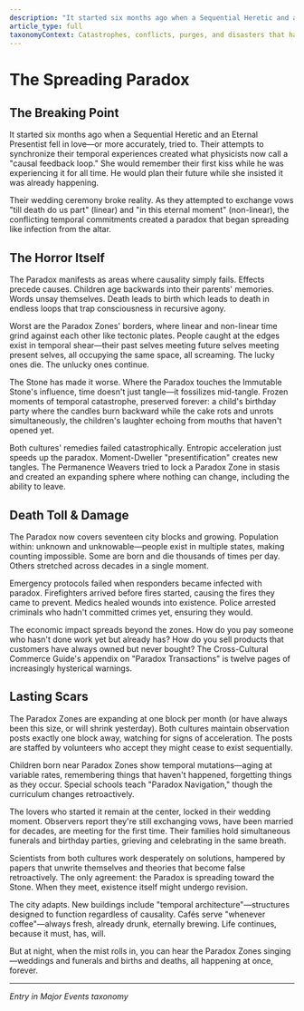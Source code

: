 ```yaml
---
description: "It started six months ago when a Sequential Heretic and an Eternal Presentist fell in love—or more accurately, tried to. Their attempts to synchronize their temporal experiences created what physicists now call a \"causal feedback loop.\" She would remember their first kiss while he was experiencing it for all time. He would plan their future while she insisted it was already happening."
article_type: full
taxonomyContext: Catastrophes, conflicts, purges, and disasters that have shaped both cultures - where philosophy turns violent and reality itself breaks down
---
```


# The Spreading Paradox

## The Breaking Point

It started six months ago when a Sequential Heretic and an Eternal Presentist fell in love—or more accurately, tried to. Their attempts to synchronize their temporal experiences created what physicists now call a "causal feedback loop." She would remember their first kiss while he was experiencing it for all time. He would plan their future while she insisted it was already happening.

Their wedding ceremony broke reality. As they attempted to exchange vows "till death do us part" (linear) and "in this eternal moment" (non-linear), the conflicting temporal commitments created a paradox that began spreading like infection from the altar.

## The Horror Itself

The Paradox manifests as areas where causality simply fails. Effects precede causes. Children age backwards into their parents' memories. Words unsay themselves. Death leads to birth which leads to death in endless loops that trap consciousness in recursive agony.

Worst are the Paradox Zones' borders, where linear and non-linear time grind against each other like tectonic plates. People caught at the edges exist in temporal shear—their past selves meeting future selves meeting present selves, all occupying the same space, all screaming. The lucky ones die. The unlucky ones continue.

The Stone has made it worse. Where the Paradox touches the Immutable Stone's influence, time doesn't just tangle—it fossilizes mid-tangle. Frozen moments of temporal catastrophe, preserved forever: a child's birthday party where the candles burn backward while the cake rots and unrots simultaneously, the children's laughter echoing from mouths that haven't opened yet.

Both cultures' remedies failed catastrophically. Entropic acceleration just speeds up the paradox. Moment-Dweller "presentification" creates new tangles. The Permanence Weavers tried to lock a Paradox Zone in stasis and created an expanding sphere where nothing can change, including the ability to leave.

## Death Toll & Damage

The Paradox now covers seventeen city blocks and growing. Population within: unknown and unknowable—people exist in multiple states, making counting impossible. Some are born and die thousands of times per day. Others stretched across decades in a single moment.

Emergency protocols failed when responders became infected with paradox. Firefighters arrived before fires started, causing the fires they came to prevent. Medics healed wounds into existence. Police arrested criminals who hadn't committed crimes yet, ensuring they would.

The economic impact spreads beyond the zones. How do you pay someone who hasn't done work yet but already has? How do you sell products that customers have always owned but never bought? The Cross-Cultural Commerce Guide's appendix on "Paradox Transactions" is twelve pages of increasingly hysterical warnings.

## Lasting Scars

The Paradox Zones are expanding at one block per month (or have always been this size, or will shrink yesterday). Both cultures maintain observation posts exactly one block away, watching for signs of acceleration. The posts are staffed by volunteers who accept they might cease to exist sequentially.

Children born near Paradox Zones show temporal mutations—aging at variable rates, remembering things that haven't happened, forgetting things as they occur. Special schools teach "Paradox Navigation," though the curriculum changes retroactively.

The lovers who started it remain at the center, locked in their wedding moment. Observers report they're still exchanging vows, have been married for decades, are meeting for the first time. Their families hold simultaneous funerals and birthday parties, grieving and celebrating in the same breath.

Scientists from both cultures work desperately on solutions, hampered by papers that unwrite themselves and theories that become false retroactively. The only agreement: the Paradox is spreading toward the Stone. When they meet, existence itself might undergo revision.

The city adapts. New buildings include "temporal architecture"—structures designed to function regardless of causality. Cafés serve "whenever coffee"—always fresh, already drunk, eternally brewing. Life continues, because it must, has, will.

But at night, when the mist rolls in, you can hear the Paradox Zones singing—weddings and funerals and births and deaths, all happening at once, forever.

---
*Entry in Major Events taxonomy*
